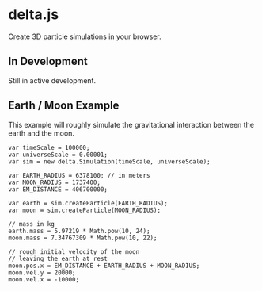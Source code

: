 # delta.js

Create 3D particle simulations in your browser.

## In Development

Still in active development.

## Earth / Moon Example

This example will roughly simulate the gravitational interaction between the earth and the moon.

    var timeScale = 100000;
    var universeScale = 0.00001;
    var sim = new delta.Simulation(timeScale, universeScale);
  
    var EARTH_RADIUS = 6378100; // in meters
    var MOON_RADIUS = 1737400;
    var EM_DISTANCE = 406700000;

    var earth = sim.createParticle(EARTH_RADIUS);
    var moon = sim.createParticle(MOON_RADIUS);
    
    // mass in kg
    earth.mass = 5.97219 * Math.pow(10, 24);
    moon.mass = 7.34767309 * Math.pow(10, 22);

    // rough initial velocity of the moon
    // leaving the earth at rest
    moon.pos.x = EM_DISTANCE + EARTH_RADIUS + MOON_RADIUS;
    moon.vel.y = 20000;
    moon.vel.x = -10000;


  